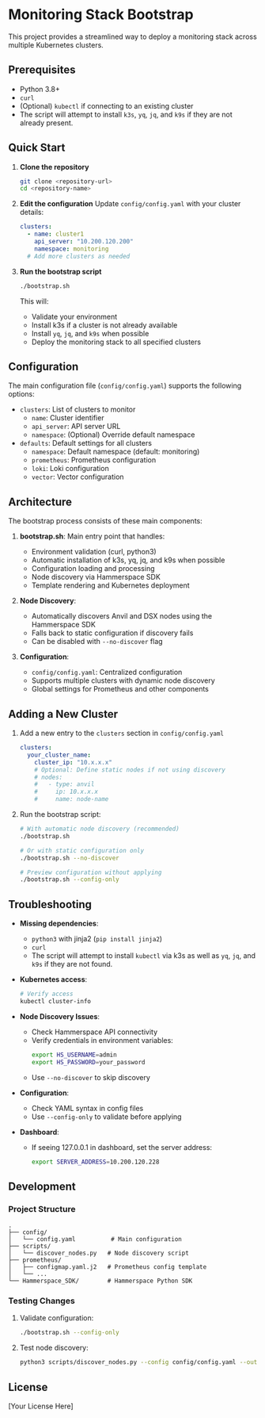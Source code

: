 # Monitoring Stack Bootstrap

This project provides a streamlined way to deploy a monitoring stack across multiple Kubernetes clusters.

## Prerequisites

- Python 3.8+
- `curl`
- (Optional) `kubectl` if connecting to an existing cluster
- The script will attempt to install `k3s`, `yq`, `jq`, and `k9s` if they are not already present.

## Quick Start

1. **Clone the repository**
   ```bash
   git clone <repository-url>
   cd <repository-name>
   ```

2. **Edit the configuration**
   Update `config/config.yaml` with your cluster details:
   ```yaml
   clusters:
     - name: cluster1
       api_server: "10.200.120.200"
       namespace: monitoring
     # Add more clusters as needed
   ```

3. **Run the bootstrap script**
   ```bash
   ./bootstrap.sh
   ```

   This will:
   - Validate your environment
   - Install k3s if a cluster is not already available
   - Install `yq`, `jq`, and `k9s` when possible
   - Deploy the monitoring stack to all specified clusters

## Configuration

The main configuration file (`config/config.yaml`) supports the following options:

- `clusters`: List of clusters to monitor
  - `name`: Cluster identifier
  - `api_server`: API server URL
  - `namespace`: (Optional) Override default namespace
- `defaults`: Default settings for all clusters
  - `namespace`: Default namespace (default: monitoring)
  - `prometheus`: Prometheus configuration
  - `loki`: Loki configuration
  - `vector`: Vector configuration

## Architecture

The bootstrap process consists of these main components:

1. **bootstrap.sh**: Main entry point that handles:
   - Environment validation (curl, python3)
   - Automatic installation of k3s, yq, jq, and k9s when possible
   - Configuration loading and processing
   - Node discovery via Hammerspace SDK
   - Template rendering and Kubernetes deployment

2. **Node Discovery**:
   - Automatically discovers Anvil and DSX nodes using the Hammerspace SDK
   - Falls back to static configuration if discovery fails
   - Can be disabled with `--no-discover` flag

3. **Configuration**:
   - `config/config.yaml`: Centralized configuration
   - Supports multiple clusters with dynamic node discovery
   - Global settings for Prometheus and other components

## Adding a New Cluster

1. Add a new entry to the `clusters` section in `config/config.yaml`
   ```yaml
   clusters:
     your_cluster_name:
       cluster_ip: "10.x.x.x"
       # Optional: Define static nodes if not using discovery
       # nodes:
       #   - type: anvil
       #     ip: 10.x.x.x
       #     name: node-name
   ```

2. Run the bootstrap script:
   ```bash
   # With automatic node discovery (recommended)
   ./bootstrap.sh
   
   # Or with static configuration only
   ./bootstrap.sh --no-discover
   
   # Preview configuration without applying
   ./bootstrap.sh --config-only
   ```

## Troubleshooting

- **Missing dependencies**:
  - `python3` with jinja2 (`pip install jinja2`)
  - `curl`
  - The script will attempt to install `kubectl` via k3s as well as `yq`, `jq`, and `k9s` if they are not found.

- **Kubernetes access**: 
  ```bash
  # Verify access
  kubectl cluster-info
  ```

- **Node Discovery Issues**:
  - Check Hammerspace API connectivity
  - Verify credentials in environment variables:
    ```bash
    export HS_USERNAME=admin
    export HS_PASSWORD=your_password
    ```
  - Use `--no-discover` to skip discovery

- **Configuration**:
  - Check YAML syntax in config files
  - Use `--config-only` to validate before applying

- **Dashboard**:
  - If seeing 127.0.0.1 in dashboard, set the server address:
    ```bash
    export SERVER_ADDRESS=10.200.120.228
    ```

## Development

### Project Structure

```
.
├── config/
│   └── config.yaml          # Main configuration
├── scripts/
│   └── discover_nodes.py   # Node discovery script
├── prometheus/
│   ├── configmap.yaml.j2   # Prometheus config template
│   └── ...
└── Hammerspace_SDK/        # Hammerspace Python SDK
```

### Testing Changes

1. Validate configuration:
   ```bash
   ./bootstrap.sh --config-only
   ```

2. Test node discovery:
   ```bash
   python3 scripts/discover_nodes.py --config config/config.yaml --output discovered.json
   ```

## License

[Your License Here]
